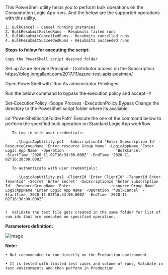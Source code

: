 This PowerShell utility helps you to perform bulk operations on the Consumption Logic App runs. And the below are the supported operations with this utility.

	1. BulkCancel - Cancel running instances
	2. BulkResubmitFailedRuns - Resubmits failed runs
	3. BulkResubmitCancelledRuns - Resubmits cancelled runs
	4. BulkResubmitSucceededRuns - Resubmits Succeeded runs

**Steps to follow for executing the script:**

	Copy the PowerShell script desired folder

Set up Azure Service Principal - Contributor access on the Subscription. https://blog.jongallant.com/2017/11/azure-rest-apis-postman/

Open PowerShell with 'Run As administrator Privileges'

Run the below command to bypass the execution policy and accept -Y

Set-ExecutionPolicy -Scope Process -ExecutionPolicy Bypass
Change the directory to the PowerShell script folder where its available.

cd  'PowerShellScriptFolderPath'
Execute the one of the command below to perform the specified bulk operation on Standard Logic App workflow
	
	   To Log-in with user credentials:
	   
	     .\LogicAppUtility.ps1  -SubscriptionId 'Enter Subscription Id' -ResourceGroupName 'Enter resource Group Name' -LogicAppName 'Enter Logic App Name' -Operation                       'BulkCancel'           -StartTime '2020-11-02T16:33:00.000Z' -EndTime '2020-11-02T16:38:00.000Z’

	   To authenticate with user credentials:
	   
	     .\LogicAppUtility.ps1 -ClientId 'Enter ClientId' -TenantId Enter TenantId' -Secret 'Enter Secret' -SubscriptionId 'Enter Subscription Id' -ResourceGroupName 'Enter                  resource Group Name' -LogicAppName 'Enter Logic App Name' -Operation '*BulkCancel' -StartTime '2020-11-02T16:33:00.000Z' -EndTime '2020-11-02T16:38:00.000Z’
		
		
	7  Validate the text file gets created in the same folder for list of run ids that are executed on specified operation.
	

**Parameters definition:** 

![image](https://user-images.githubusercontent.com/82495659/130433993-aa08f0d1-521c-4053-8979-97cd098f03f3.png)

**Note:**

	• Not recommended to run directly on the Production environment
	
	• It is tested with limited test cases and volume of runs, Validate in test environments and then perform in Production

